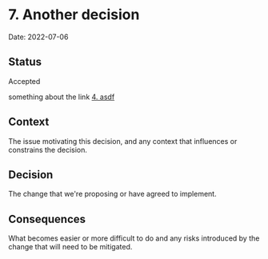 # 7. Another decision

Date: 2022-07-06

## Status

Accepted

something about the link [4. asdf](0004-asdf.md)

## Context

The issue motivating this decision, and any context that influences or constrains the decision.

## Decision

The change that we're proposing or have agreed to implement.

## Consequences

What becomes easier or more difficult to do and any risks introduced by the change that will need to be mitigated.
